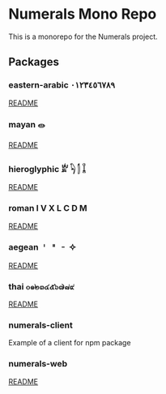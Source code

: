 # Numerals Mono Repo

This is a monorepo for the Numerals project.

## Packages
### eastern-arabic ٠١٢٣٤٥٦٧٨٩
[README](https://github.com/amerharb/numerals/blob/main/packages/eastern-arabic/README.md)

### mayan 𝋠
[README](https://github.com/amerharb/numerals/blob/main/packages/mayan/README.md)

### hieroglyphic 𓁨 𓆐 𓂭 𓆼
[README](https://github.com/amerharb/numerals/blob/main/packages/hieroglyphic/README.md)

### roman I V X L C D M
[README](https://github.com/amerharb/numerals/blob/main/packages/roman/README.md)

### aegean 𐄇 𐄈 𐄐 𐄢
[README](https://github.com/amerharb/numerals/blob/main/packages/aegean/README.md)

### thai ๐๑๒๓๔๕๖๗๘๙
[README](https://github.com/amerharb/numerals/blob/main/packages/thai/README.md)

### numerals-client
Example of a client for npm package

### numerals-web
[README](https://github.com/amerharb/numerals/blob/main/packages/numerals-web/README.md)
